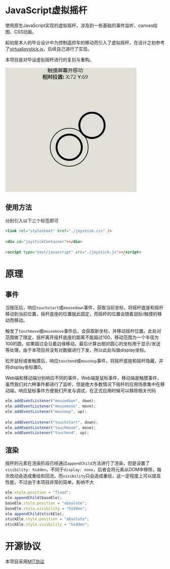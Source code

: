 # JavaScript虚拟摇杆
使用原生JavaScript实现的虚拟摇杆，涉及到一些基础的事件监听、canvas绘图、CSS动画。

起初是本人的毕业设计中为控制遥控车的移动而引入了虚拟摇杆，在设计之初参考了[virtualjoystick.js](https://github.com/jeromeetienne/virtualjoystick.js)，后续自己进行了实现。

本项目是对毕设虚拟摇杆进行的复刻与重构。

![效果图](joystick.png)

## 使用方法
分别引入以下三个标签即可
```html
<link rel="stylesheet" href="./joystick.css" />

<div id="joystickContainer"></div>

<script type="text/javascript" src="./joystick.js"></script>
```

# 原理
## 事件
当按压后，响应`touchstart`或`mousedown`事件，获取当前坐标，将摇杆底座和摇杆移动到当前位置，摇杆底座的位置就此固定，而摇杆的位置会随着鼠标/触摸的移动而移动。

触发了`touchmove`或`mousemove`事件后，会获取新坐标，并移动摇杆位置。此处对范围做了限定，摇杆离开摇杆底座的距离不能超过100，移动范围为一个半径为100的圆，如果超过会沿着边缘移动。最后计算出相对圆心的坐标用于显示/发送等处理，由于本项目并没有对数据进行下发，所以此处叫做display坐标。

松开鼠标或者触摸后，响应`touchend`或`mouseup`事件，将摇杆底座和摇杆隐藏，并将display坐标置0。

Web端和移动端分别响应不同的事件，Web端是鼠标事件，移动端是触摸事件，虽然我们对六种事件都进行了监听，但是绝大多数情况下摇杆的应用场景集中在移动端，响应鼠标事件方便我们开发与调试，在正式应用时候可以移除相关代码
```javascript
ele.addEventListener("mousedown", down);
ele.addEventListener("mousemove", move);
ele.addEventListener("mouseup", up);

ele.addEventListener("touchstart", down);
ele.addEventListener("touchmove", move);
ele.addEventListener("touchend", up);
```

## 渲染
摇杆的元素在渲染阶段已经通过`appendChild`方法进行了渲染，但是设置了`visibility: hidden`，不同于`display: none`，后者会将元素从DOM中移除，每次改动会造成重绘和回流，而`visibility`只会造成重绘，这一定程度上可以提高性能，不过由于本项目非常的简单，影响不大
```javascript
ele.style.position = "fixed";
ele.appendChild(baseEle);
baseEle.style.position = "absolute";
baseEle.style.visibility = "hidden";
ele.appendChild(stickEle);
stickEle.style.position = "absolute";
stickEle.style.visibility = "hidden";
```

# 开源协议
本项目采用[MIT协议](LICENSE)